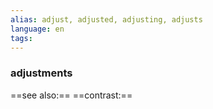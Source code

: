 ```yaml
---
alias: adjust, adjusted, adjusting, adjusts
language: en
tags: 
---
```

### adjustments
==see also:== 
==contrast:== 